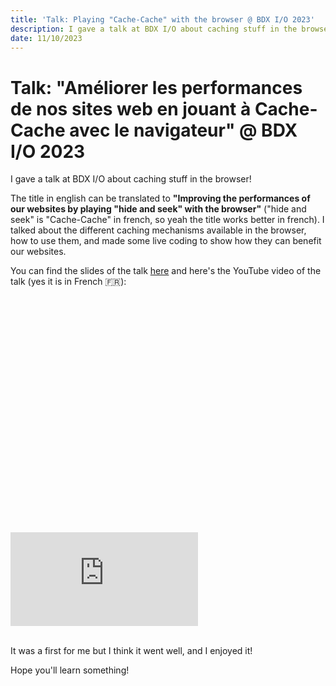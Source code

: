 ```yaml
---
title: 'Talk: Playing "Cache-Cache" with the browser @ BDX I/O 2023'
description: I gave a talk at BDX I/O about caching stuff in the browser. Here's the YouTube video and the slides of the talk.
date: 11/10/2023
---
```


# Talk: "Améliorer les performances de nos sites web en jouant à Cache-Cache avec le navigateur" @ BDX I/O 2023

I gave a talk at BDX I/O about caching stuff in the browser!

The title in english can be translated to <b>"Improving the performances of our websites by playing "hide and seek" with the browser"</b> ("hide and seek" is "Cache-Cache" in french, so yeah the title works better in french). I talked about the different caching mechanisms available in the browser, how to use them, and made some live coding to show how they can benefit our websites.

You can find the slides of the talk [here](https://browser-cache-cache.netlify.app/0/) and here's the YouTube video of the talk (yes it is in French 🇫🇷):

<div class="relative w-full overflow-hidden" style="padding-top: 75%;">
  <iframe class="absolute inset-0 w-full h-full" src="https://www.youtube.com/embed/SuxUw0Z5QZI?t=8989" title="BDX I/O 2023 - Amphi A" frameborder="0" allow="accelerometer; autoplay; clipboard-write; encrypted-media; gyroscope; picture-in-picture; web-share" allowfullscreen></iframe>
</div>

</br >

It was a first for me but I think it went well, and I enjoyed it!

Hope you'll learn something!
